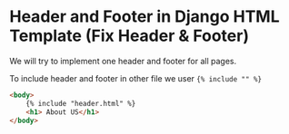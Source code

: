 # Header and Footer in Django HTML Template (Fix Header & Footer)

We will try to implement one header and footer for all pages.

To include header and footer in other file we user `{% include "" %}`

```html
<body>
    {% include "header.html" %}
    <h1> About US</h1>
</body>
```
